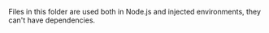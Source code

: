 Files in this folder are used both in Node.js and injected environments, they can't have dependencies.
